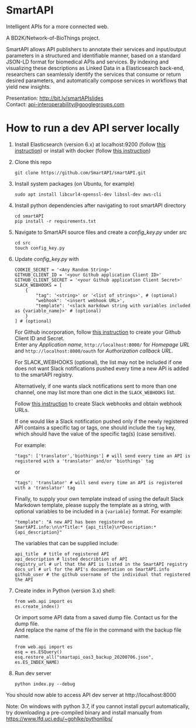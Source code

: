 # SmartAPI
Intelligent APIs for a more connected web.

A BD2K/Network-of-BioThings project.

SmartAPI allows API publishers to annotate their services and input/output parameters in a structured and identifiable manner, based on a standard JSON-LD format for biomedical APIs and services. By indexing and visualizing these descriptions as Linked Data in a Elasticsearch back-end, researchers can seamlessly identify the services that consume or return desired parameters, and automatically compose services in workflows that yield new insights.

Presentation: http://bit.ly/smartAPIslides  
Contact: api-interoperability@googlegroups.com  


# How to run a dev API server locally
1. Install Elasticsearch (version 6.x) at localhost:9200 (follow [this instruction](https://www.elastic.co/downloads/elasticsearch)) or install with docker (follow [this instruction](https://www.elastic.co/guide/en/elasticsearch/reference/current/docker.html))
2. Clone this repo
    ```
    git clone https://github.com/SmartAPI/smartAPI.git
    ````
3. Install system packages (on Ubuntu, for example)
    ```
    sudo apt install libcurl4-openssl-dev libssl-dev aws-cli
    ```
4. Install python dependencies after navigating to root smartAPI directory
    ```
    cd smartAPI
    pip install -r requirements.txt
    ```
5. Navigate to SmartAPI source files and create a *config_key.py* under *src*
    ```
    cd src
    touch config_key.py
    ```
6. Update *config_key.py* with
    ```
    COOKIE_SECRET = '<Any Random String>'
    GITHUB_CLIENT_ID = '<your Github application Client ID>'
    GITHUB_CLIENT_SECRET = '<your Github application Client Secret>'
    SLACK_WEBHOOKS = [ 
	    {
		    "tag": '<string>' or '<list of strings>', # (optional)
		    "webhook": '<insert webhook URL>', 
		    "template": '<slack markdown string with variables included as {variable_name}>' # (optional)
	    }
    ] # (optional) 
    ```
    For Github incorporation, follow [this instruction](https://developer.github.com/apps/building-oauth-apps/creating-an-oauth-app/) to create your Github Client ID and Secret.   
    Enter any _Application name_, `http://localhost:8000/` for _Homepage 
    URL_ and `http://localhost:8000/oauth` for _Authorization callback URL_.
    
    For SLACK_WEBHOOKS (optional), the list may not be included if one does not want Slack notifications pushed every time a new API is added to the smartAPI registry.  
    
    Alternatively, if one wants slack notifications sent to more than one channel, one may list more than one dict in the ```SLACK_WEBHOOKS``` list.
    
    Follow [this instruction](https://slack.com/help/articles/115005265063-Incoming-Webhooks-for-Slack) to create Slack webhooks and obtain webhook URLs. 
    
    If one would like a Slack notification pushed only if the newly registered API contains a specific tag or tags, one should include the ```tag``` key, which should have the value of the specific tag(s) (case sensitive).
    
    For example:
    ```
    "tags": ['translator','biothings'] # will send every time an API is registered with a 'translator' and/or 'biothings' tag 
    ```
    or
    ```
    "tags": 'translator' # will send every time an API is registered with a 'translator' tag 
    ```
    Finally, to supply your own template instead of using the default Slack Markdown template, please supply the template as a string, with optional variables to be included in a ```{variable}``` format. For example: 
    ```
    "template": "A new API has been registered on SmartAPI.info:\n\n*Title:* {api_title}\n*Description:* {api_description}"
    ```
    The variables that can be supplied include: 
    ```
    api_title  # title of registered API 
    api_description # listed describtion of API
    registry_url # url that the API is listed in the SmartAPI registry
    docs_url # url for the API's documentation on SmartAPI.info
    github_user # the github username of the individual that registered the API
    ```
    
7. Create index in Python (version 3.x) shell:
    ```
    from web.api import es  
    es.create_index()
    ```
   Or import some API data from a saved dump file. Contact us for the dump file.  
   And replace the name of the file in the command with the backup file name.
    ```
    from web.api import es
    esq = es.ESQuery()
    esq.restore_all("smartapi_oas3_backup_20200706.json", es.ES_INDEX_NAME)
    ```
8. Run dev server
    ```
    python index.py --debug
    ```
You should now able to access API dev server at http://localhost:8000

Note: On windows with python 3.7, if you cannot install pycurl automatically, try downloading a pre-compiled binary and install manually from https://www.lfd.uci.edu/~gohlke/pythonlibs/
